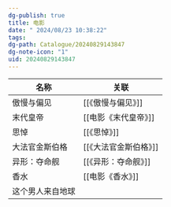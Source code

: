```yaml
---
dg-publish: true
title: 电影
date: " 2024/08/23 10:38:22"
tags: 
dg-path: Catalogue/20240829143847
dg-note-icon: "1"
uid: 20240829143847
---
```


| 名称       | 关联            |
| -------- | ------------- |
| 傲慢与偏见    | [[《傲慢与偏见》]]   |
| 末代皇帝     | [[电影《末代皇帝》]]  |
| 思悼       | [[《思悼》]]      |
| 大法官金斯伯格  | [[《大法官金斯伯格》]] |
| 异形：夺命舰   | [[《异形：夺命舰》]]  |
| 香水       | [[电影《香水》]]    |
| 这个男人来自地球 |               |


